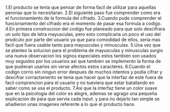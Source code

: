 1.El producto se tenia que pensar de forma facil de utilizar para aquellas peronas que lo necesitaran. 
2.El siguiente paso fue comprender como era el funcionamiento de la formula del cifrado.
3.Cuando pude comprender el funcionamiento del cifrado era el momento de pasar esa formula a codigo. 
4.En primera construccion del codigo fue planeado para que solo descifrara un solo tipo de letra mayusculas, pero esto complicaria un poco el uso del prodcuto por parte del usuario ya que para comodidad de ellos, seria mas facil que fuera usable tanto para mayusculas y minusculas.
5.Una vez que se planteo la solucion para el problema de mayusculas y minusculas surgio una nueva observacion los signos especiales estos tambien son usados muy seguidos por los usuarios asi que tambien se implemento la forma de que pudieran usarlos sin verse afectos estos caracteres.
6.Cuando el codigo corrio sin ningun error despues de muchos intentos y podia cifrar y descifrar corractamento se tenia que hacer que la interfaz de este fuera de facil comprencion para el usuario y no tueviera que estar batallando en saber como se usa el producto.
7.Asi que la interfaz tiene un color suave que en la psicologia del color es alegre, ademas se agrago una pequeña explicacion de para que servia cada input. y para no dejarlo tan simple se añadieron unas imagenes referente a lo que el producto hace.